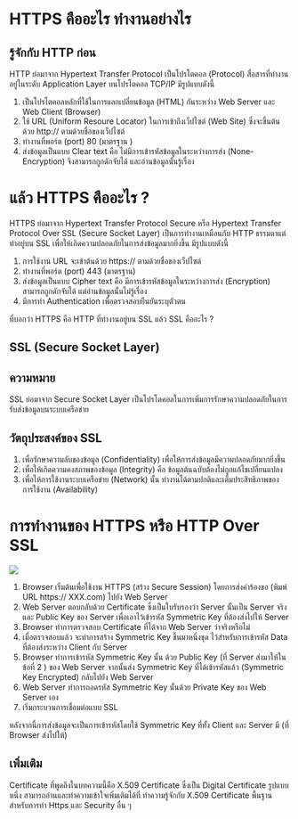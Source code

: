 # HTTPS คืออะไร ทำงานอย่างไร  
## รู้จักกับ HTTP ก่อน  
HTTP ย่อมาจาก Hypertext Transfer Protocol เป็นโปรโตคอล (Protocol) สื่อสารที่ทำงานอยู่ในระดับ Application Layer บนโปรโตคอล TCP/IP มีรูปแบบดังนี้  
1. เป็นโปรโตคอลหลักที่ใช้ในการแลกเปลี่ยนข้อมูล (HTML) กันระหว่าง Web Server และ Web Client (Browser)  
2. ใช้ URL (Uniform Resoure Locator) ในการเข้าถึงเว็ปไซต์ (Web Site) ซึ่งจะขึ้นต้นด้วย http:// ตามด้วยชื่อของเว็ปไซต์  
3. ทำงานที่พอร์ต (port) 80 (มาตรฐาน )  
4. ส่งข้อมูลเป็นแบบ Clear text คือ ไม่มีการเข้ารหัสข้อมูลในระหว่างการส่ง (None-Encryption) จึงสามารถถูกดักจับได้ และอ่านข้อมูลนั้นรู้เรื่อง  


# แล้ว HTTPS คืออะไร ?  
HTTPS ย่อมาจาก Hypertext Transfer Protocol Secure หรือ Hypertext Transfer Protocol Over SSL (Secure Socket Layer) เป็นการทำงานเหมือนกับ HTTP ธรรมดาแต่ทำอยู่บน SSL เพื่อให้เกิดความปลอดภัยในการส่งข้อมูลมากยิ่งขึ้น มีรูปแบบดังนี้  
1. การใช้งาน URL จะเข้าต้นด้วย https:// ตามด้วยชื่อของเว็ปไซต์  
2. ทำงานที่พอร์ต (port) 443 (มาตรฐาน)  
3. ส่งข้อมูลเป็นแบบ Cipher text คือ มีการเข้ารหัสข้อมูลในระหว่างการส่ง (Encryption) สามารถถูกดักจับได้ แต่อ่านข้อมูลนั้นไม่รู้เรื่อง  
4. มีการทำ Authentication เพื่อตรวจสอบยืนยันระบุตัวตน   

ที่บอกว่า HTTPS คือ HTTP ที่ทำงานอยู่บน SSL แล้ว SSL คืออะไร ?  

## SSL (Secure Socket Layer)  
## ความหมาย  
 SSL ย่อมาจาก Secure Socket Layer เป็นโปรโตคอลในการเพิ่มการรักษาความปลอดภัยในการรับส่งข้อมูลบนระบบเครือข่าย  

 ## วัตถุประสงค์ของ SSL  
 1. เพื่อรักษาความลับของข้อมูล (Confidentiality) เพื่อให้การส่งข้อมูลมีความปลอดภัยมากยิ่งขึ้น   
 2. เพื่อให้เกิดความคงสภาพของข้อมูล (Integrity) คือ ข้อมูลต้นฉบับต้องไม่ถูกแก้ไขเปลี่ยนแปลง  
 3. เพื่อให้การใช้งานระบบเครือข่าย (Network) นั้น ทำงานได้ตามปกติและเต็มประสิทธิภาพของการใช้งาน (Availability)    
 # การทำงานของ HTTPS หรือ HTTP Over SSL  
 ![](https://www.jittagornp.me/blog/what-is-https/what-is-https.png)  
 1. Browser เริ่มต้นเพื่อใช้งาน HTTPS (สร้าง Secure Session) โดยการส่งคำร้องขอ (พิมพ์ URL https:// XXX.com) ไปยัง Web Server  
 2. Web Server ตอบกลับด้วย Certificate ซึ่งเป็นใบรับรองว่า Server นั้นเป็น Server จริง และ Public Key ของ Server เพื่อเอาไว้เข้ารหัส Symmetric Key ที่ต้องส่งไปให้ Server   
 3. Browser ทำการตรวจสอบ Certificate ที่ได้จาก Web Server ว่าจริงหรือไม่  
 4. เมื่อตรวจสอบแล้ว จะทำการสร้าง Symmetric Key ขึ้นมาหนึ่งชุด ไว้สำหรับการเข้ารหัส Data ที่ต้องส่งระหว่าง Client กับ Server  
 5. Browser ทำการเข้ารหัส Symmetric Key นั้น ด้วย Public Key (ที่ Server ส่งมาให้ในข้อที่ 2 ) ของ Web Server จากนั้นส่ง Symmetric Key ที่ได้เข้ารหัสแล้ว (Symmetric Key Encrypted) กลับไปยัง Web Server  
 6. Web Server ทำการถอดรหัส Symmetric Key นั้นด้วย Private Key ของ Web Server เอง  
 7. เริ่มกระบวนการเชื่อมต่อแบบ SSL  


หลังจากนี้การส่งข้อมูลจะเป็นการเข้ารหัสโดยใช้ Symmetric Key ที่ทั้ง Client และ Server มี (ที่ Browser ส่งไปให้)  

## เพิ่มเติม  
Certificate ที่พูดถึงในบทความนี้คือ X.509 Certificate ซึ่งเป็น Digital Certificate รูปแบบหนึ่ง สามารถอ่านและทำความเข้าใจเพิ่มเติมได้ที่ ทำความรู้จักกับ X.509 Certificate พื้นฐานสำหรับการทำ Https และ Security อื่น ๆ  





